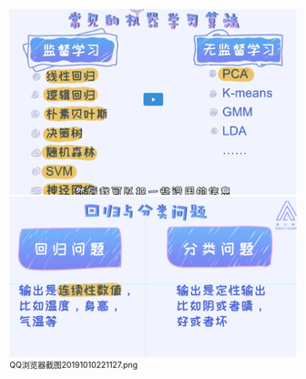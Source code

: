 ![公式](./static/微信图片_20191010213625.png) 
![公式](./static/QQ浏览器截图20191010214620.png)  
QQ浏览器截图20191010221127.png